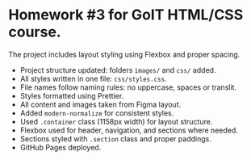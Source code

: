 # Homework #3 for GoIT HTML/CSS course.

The project includes layout styling using Flexbox and proper spacing.

- Project structure updated: folders `images/` and `css/` added.
- All styles written in one file: `css/styles.css`.
- File names follow naming rules: no uppercase, spaces or translit.
- Styles formatted using Prettier.
- All content and images taken from Figma layout.
- Added `modern-normalize` for consistent styles.
- Used `.container` class (1158px width) for layout structure.
- Flexbox used for header, navigation, and sections where needed.
- Sections styled with `.section` class and proper paddings.
- GitHub Pages deployed.
